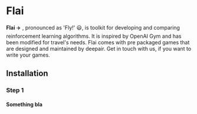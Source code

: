 # Flai

**Flai** :airplane: , pronounced as 'Fly!' :smiley:, is toolkit for developing and comparing reinforcement learning algorithms. It is inspired by OpenAI Gym and has been modified for travel's needs. Flai comes with pre packaged games that are designed and maintained by deepair. Get in touch with us, if you want to write your games.

## Installation

### Step 1

#### Something bla
